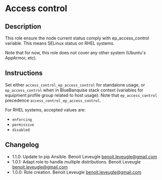 # Access control

## Description

This role ensure the node current status comply with
ep_access_control variable. This means SELinux status on RHEL systems.

Note that for now, this role does not cover any other system (Ubuntu's AppArmor, etc).

## Instructions

Set either `access_control_ep_access_control` for standalone usage, or `ep_access_control` when in BlueBanquise stack context (variables for equipment profile group related to host usage). Note that `ep_access_control` precedence `access_control_ep_access_control`.

For RHEL systems, accepted values are:

* `enforcing`
* `permissive`
* `disabled`

## Changelog

* 1.1.0: Update to pip Ansible. Benoit Leveugle <benoit.leveugle@gmail.com>
* 1.0.1: Adapt role to handle multiple distributions. Benoit Leveugle <benoit.leveugle@gmail.com>
* 1.0.0: Role creation. Benoit Leveugle <benoit.leveugle@gmail.com>
